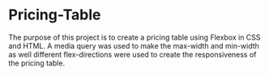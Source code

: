 # Pricing-Table
The purpose of this project is to create a pricing table using Flexbox in CSS and HTML. A media query was used to make the max-width and min-width as well different flex-directions were used to create the responsiveness of the pricing table.
